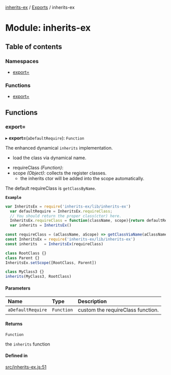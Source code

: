 [inherits-ex](../README.md) / [Exports](../modules.md) / inherits-ex

# Module: inherits-ex

## Table of contents

### Namespaces

- [export&#x3D;](inherits_ex.export_.md)

### Functions

- [export&#x3D;](inherits_ex.md#export&#x3D;)

## Functions

### export&#x3D;

▸ **export=**(`aDefaultRequire`): `Function`

The enhanced dynamical `inherits` implementation.

+ load the class via dynamical name.
* requireClass *(Function)*:
* scope *(Object)*: collects the register classes.
  * the inherits ctor will be added into the scope automatically.

The default requireClass is `getClassByName`.

**`Example`**

```ts
var InheritsEx = require('inherits-ex/lib/inherits-ex')
  var defaultRequire = InheritsEx.requireClass;
  // You should return the proper class(ctor) here.
  InheritsEx.requireClass = function(className, scope){return defaultRequire.apply(null, arguments)};
  var inherits = InheritsEx()

const requireClass = (aClassName, aScope) => getClassViaName(aClassName)
const InheritsEx = require('inherits-ex/lib/inherits-ex')
const inherits   = InheritsEx(requireClass)

class RootClass {}
class Parent {}
InheritsEx.setScope([RootClass, Parent])

class MyClass3 {}
inherits(MyClass3, RootClass)
```

#### Parameters

| Name | Type | Description |
| :------ | :------ | :------ |
| `aDefaultRequire` | `Function` | custom the requireClass function. |

#### Returns

`Function`

the `inherits` function

#### Defined in

[src/inherits-ex.js:51](https://github.com/snowyu/inherits-ex.js/blob/2bbec9d/src/inherits-ex.js#L51)
